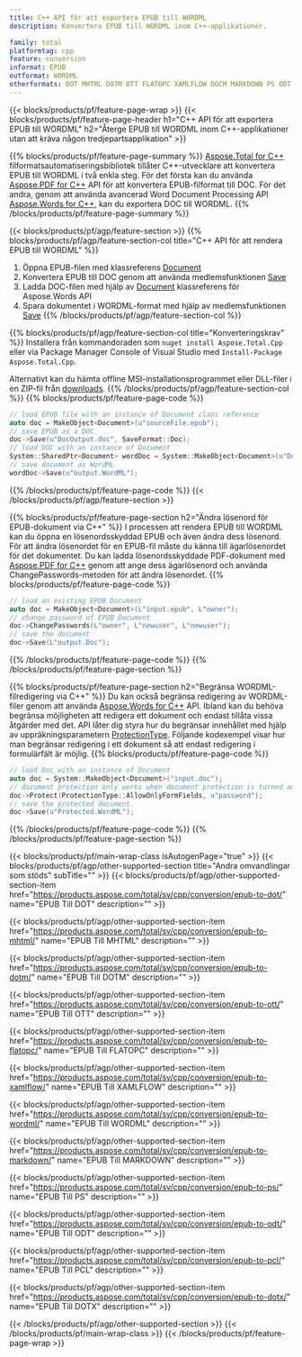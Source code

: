 ```yaml
---
title: C++ API för att exportera EPUB till WORDML
description: Konvertera EPUB till WORDML inom C++-applikationer.

family: total
platformtag: cpp
feature: conversion
informat: EPUB
outformat: WORDML
otherformats: DOT MHTML DOTM OTT FLATOPC XAMLFLOW DOCM MARKDOWN PS ODT PCL DOTX
---
```

{{< blocks/products/pf/feature-page-wrap >}}
{{< blocks/products/pf/feature-page-header h1="C++ API för att exportera EPUB till WORDML" h2="Återge EPUB till WORDML inom C++-applikationer utan att kräva någon tredjepartsapplikation" >}}

{{% blocks/products/pf/feature-page-summary %}}
[Aspose.Total for C++](https://products.aspose.com/total/cpp/) filformatsautomatiseringsbibliotek tillåter C++-utvecklare att konvertera EPUB till WORDML i två enkla steg. För det första kan du använda [Aspose.PDF for C++](https://products.aspose.com/pdf/cpp/) API för att konvertera EPUB-filformat till DOC. För det andra, genom att använda avancerad Word Document Processing API [Aspose.Words for C++](https://products.aspose.com/words/cpp/), kan du exportera DOC till WORDML. 
{{% /blocks/products/pf/feature-page-summary  %}}

{{< blocks/products/pf/agp/feature-section >}}
{{% blocks/products/pf/agp/feature-section-col title="C++ API för att rendera EPUB till WORDML" %}}
1. Öppna EPUB-filen med klassreferens [Document](https://reference.aspose.com/pdf/cpp/class/aspose.pdf.document)
2. Konvertera EPUB till DOC genom att använda medlemsfunktionen [Save](https://reference.aspose.com/pdf/cpp/class/aspose.pdf.document#adb8061c585440fde49c1263e68837f01)
3. Ladda DOC-filen med hjälp av [Document](https://reference.aspose.com/words/cpp/class/aspose.words.document) klassreferens för Aspose.Words API
4. Spara dokumentet i WORDML-format med hjälp av medlemsfunktionen [Save](https://reference.aspose.com/words/cpp/class/aspose.words.document#save_stream_saveformat)
{{% /blocks/products/pf/agp/feature-section-col %}}

{{% blocks/products/pf/agp/feature-section-col title="Konverteringskrav" %}}
Installera från kommandoraden som ```nuget install Aspose.Total.Cpp``` eller via Package Manager Console of Visual Studio med ```Install-Package Aspose.Total.Cpp```.

Alternativt kan du hämta offline MSI-installationsprogrammet eller DLL-filer i en ZIP-fil från [downloads](https://releases.aspose.comtotal/cpp).
{{% /blocks/products/pf/agp/feature-section-col %}}
{{% blocks/products/pf/feature-page-code %}}

```cpp
// load EPUB file with an instance of Document class reference
auto doc = MakeObject<Document>(u"sourceFile.epub");
// save EPUB as a DOC 
doc->Save(u"DocOutput.doc", SaveFormat::Doc); 
// load DOC with an instance of Document
System::SharedPtr<Document> wordDoc = System::MakeObject<Document>(u"DocOutput.doc");
// save document as WordML
wordDoc->Save(u"output.WordML");  
```


{{% /blocks/products/pf/feature-page-code %}}
{{< /blocks/products/pf/agp/feature-section >}}

{{% blocks/products/pf/feature-page-section  h2="Ändra lösenord för EPUB-dokument via C++" %}}
I processen att rendera EPUB till WORDML kan du öppna en lösenordsskyddad EPUB och även ändra dess lösenord. För att ändra lösenordet för en EPUB-fil måste du känna till ägarlösenordet för det dokumentet. Du kan ladda lösenordsskyddade PDF-dokument med [Aspose.PDF for C++](https://products.aspose.com/pdf/cpp/) genom att ange dess ägarlösenord och använda ChangePasswords-metoden för att ändra lösenordet.
{{% blocks/products/pf/feature-page-code %}}

```cpp
// load an existing EPUB Document
auto doc = MakeObject<Document>(L"input.epub", L"owner");
// change password of EPUB Document
doc->ChangePasswords(L"owner", L"newuser", L"newuser");
// save the document
doc->Save(L"output.Doc");
```

{{% /blocks/products/pf/feature-page-code  %}}
{{% /blocks/products/pf/feature-page-section %}}

{{% blocks/products/pf/feature-page-section  h2="Begränsa WORDML-filredigering via C++" %}}
Du kan också begränsa redigering av WORDML-filer genom att använda [Aspose.Words for C++](https://products.aspose.com/words/cpp/) API. Ibland kan du behöva begränsa möjligheten att redigera ett dokument och endast tillåta vissa åtgärder med det. API låter dig styra hur du begränsar innehållet med hjälp av uppräkningsparametern [ProtectionType](https://reference.aspose.com/words/cpp/namespace/aspose.words#protectiontype). Följande kodexempel visar hur man begränsar redigering i ett dokument så att endast redigering i formulärfält är möjlig.
{{% blocks/products/pf/feature-page-code %}}

```cpp
// load Doc with an instance of Document
auto doc = System::MakeObject<Document>("input.doc");
// document protection only works when document protection is turned and only editing in form fields is allowed.
doc->Protect(ProtectionType::AllowOnlyFormFields, u"password");
// save the protected document.
doc->Save(u"Protected.WordML");  
```

{{% /blocks/products/pf/feature-page-code  %}}
{{% /blocks/products/pf/feature-page-section %}}

{{< blocks/products/pf/main-wrap-class isAutogenPage="true" >}}
{{< blocks/products/pf/agp/other-supported-section title="Andra omvandlingar som stöds" subTitle="" >}}
{{< blocks/products/pf/agp/other-supported-section-item href="https://products.aspose.com/total/sv/cpp/conversion/epub-to-dot/" name="EPUB Till DOT" description="" >}}

{{< blocks/products/pf/agp/other-supported-section-item href="https://products.aspose.com/total/sv/cpp/conversion/epub-to-mhtml/" name="EPUB Till MHTML" description="" >}}

{{< blocks/products/pf/agp/other-supported-section-item href="https://products.aspose.com/total/sv/cpp/conversion/epub-to-dotm/" name="EPUB Till DOTM" description="" >}}

{{< blocks/products/pf/agp/other-supported-section-item href="https://products.aspose.com/total/sv/cpp/conversion/epub-to-ott/" name="EPUB Till OTT" description="" >}}

{{< blocks/products/pf/agp/other-supported-section-item href="https://products.aspose.com/total/sv/cpp/conversion/epub-to-flatopc/" name="EPUB Till FLATOPC" description="" >}}

{{< blocks/products/pf/agp/other-supported-section-item href="https://products.aspose.com/total/sv/cpp/conversion/epub-to-xamlflow/" name="EPUB Till XAMLFLOW" description="" >}}

{{< blocks/products/pf/agp/other-supported-section-item href="https://products.aspose.com/total/sv/cpp/conversion/epub-to-wordml/" name="EPUB Till WORDML" description="" >}}

{{< blocks/products/pf/agp/other-supported-section-item href="https://products.aspose.com/total/sv/cpp/conversion/epub-to-markdown/" name="EPUB Till MARKDOWN" description="" >}}

{{< blocks/products/pf/agp/other-supported-section-item href="https://products.aspose.com/total/sv/cpp/conversion/epub-to-ps/" name="EPUB Till PS" description="" >}}

{{< blocks/products/pf/agp/other-supported-section-item href="https://products.aspose.com/total/sv/cpp/conversion/epub-to-odt/" name="EPUB Till ODT" description="" >}}

{{< blocks/products/pf/agp/other-supported-section-item href="https://products.aspose.com/total/sv/cpp/conversion/epub-to-pcl/" name="EPUB Till PCL" description="" >}}

{{< blocks/products/pf/agp/other-supported-section-item href="https://products.aspose.com/total/sv/cpp/conversion/epub-to-dotx/" name="EPUB Till DOTX" description="" >}}


{{< /blocks/products/pf/agp/other-supported-section >}}
{{< /blocks/products/pf/main-wrap-class >}}
{{< /blocks/products/pf/feature-page-wrap >}}